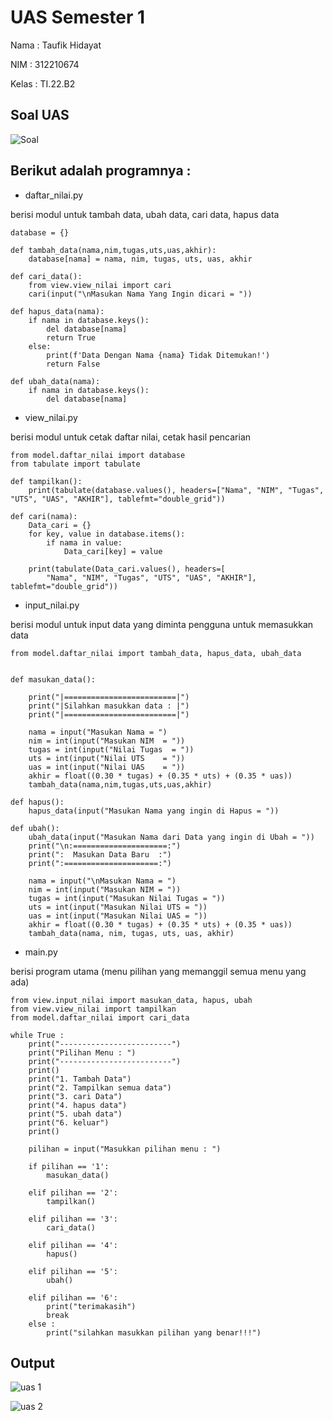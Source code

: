 # UAS Semester 1

Nama  : Taufik Hidayat

NIM   : 312210674

Kelas : TI.22.B2

## Soal UAS

![Soal](https://user-images.githubusercontent.com/115480692/210613432-4aec9f6e-bda3-42c5-8663-08226bb7442e.png)


## Berikut adalah programnya :

* daftar_nilai.py

berisi modul untuk tambah data, ubah data, cari data, hapus data

    database = {}

    def tambah_data(nama,nim,tugas,uts,uas,akhir):
        database[nama] = nama, nim, tugas, uts, uas, akhir

    def cari_data():
        from view.view_nilai import cari
        cari(input("\nMasukan Nama Yang Ingin dicari = "))

    def hapus_data(nama):
        if nama in database.keys():
            del database[nama]
            return True
        else:
            print(f'Data Dengan Nama {nama} Tidak Ditemukan!')
            return False

    def ubah_data(nama):
        if nama in database.keys():
            del database[nama]
        
        
* view_nilai.py
 
berisi modul untuk cetak daftar nilai, cetak hasil pencarian 

    from model.daftar_nilai import database
    from tabulate import tabulate

    def tampilkan():
        print(tabulate(database.values(), headers=["Nama", "NIM", "Tugas", "UTS", "UAS", "AKHIR"], tablefmt="double_grid"))

    def cari(nama):
        Data_cari = {}
        for key, value in database.items():
            if nama in value:
                Data_cari[key] = value

        print(tabulate(Data_cari.values(), headers=[
            "Nama", "NIM", "Tugas", "UTS", "UAS", "AKHIR"], tablefmt="double_grid"))
    
    
* input_nilai.py

berisi modul untuk input data yang diminta pengguna untuk memasukkan data

    from model.daftar_nilai import tambah_data, hapus_data, ubah_data


    def masukan_data():

        print("|=========================|")
        print("|Silahkan masukkan data : |")
        print("|=========================|")

        nama = input("Masukan Nama = ")
        nim = int(input("Masukan NIM  = "))
        tugas = int(input("Nilai Tugas  = "))
        uts = int(input("Nilai UTS    = "))
        uas = int(input("Nilai UAS    = "))
        akhir = float((0.30 * tugas) + (0.35 * uts) + (0.35 * uas))
        tambah_data(nama,nim,tugas,uts,uas,akhir)

    def hapus():
        hapus_data(input("Masukan Nama yang ingin di Hapus = "))

    def ubah():
        ubah_data(input("Masukan Nama dari Data yang ingin di Ubah = "))
        print("\n:=====================:")
        print(":  Masukan Data Baru  :")
        print(":=====================:")

        nama = input("\nMasukan Nama = ")
        nim = int(input("Masukan NIM = "))
        tugas = int(input("Masukan Nilai Tugas = "))
        uts = int(input("Masukan Nilai UTS = "))
        uas = int(input("Masukan Nilai UAS = "))
        akhir = float((0.30 * tugas) + (0.35 * uts) + (0.35 * uas))
        tambah_data(nama, nim, tugas, uts, uas, akhir)
    
    
* main.py

berisi program utama (menu pilihan yang memanggil semua menu yang ada)

    from view.input_nilai import masukan_data, hapus, ubah
    from view.view_nilai import tampilkan
    from model.daftar_nilai import cari_data

    while True :
        print("-------------------------")
        print("Pilihan Menu : ")
        print("-------------------------")
        print()
        print("1. Tambah Data")
        print("2. Tampilkan semua data")
        print("3. cari Data")
        print("4. hapus data")
        print("5. ubah data")
        print("6. keluar")
        print()

        pilihan = input("Masukkan pilihan menu : ")

        if pilihan == '1':
            masukan_data()

        elif pilihan == '2':
            tampilkan()

        elif pilihan == '3':
            cari_data()

        elif pilihan == '4':
            hapus()

        elif pilihan == '5':
            ubah()

        elif pilihan == '6':
            print("terimakasih")
            break
        else :
            print("silahkan masukkan pilihan yang benar!!!")
            
            
            
            
## Output

![uas 1](https://user-images.githubusercontent.com/115480692/212340641-6cd3d945-5f1e-4f6c-b3f6-b5725ab2e927.png)




![uas 2](https://user-images.githubusercontent.com/115480692/212340820-8ae470b5-078a-4de5-8120-9ae5f6edfdff.png)



